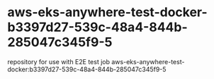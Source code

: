 # aws-eks-anywhere-test-docker-b3397d27-539c-48a4-844b-285047c345f9-5
repository for use with E2E test job aws-eks-anywhere-test-docker:b3397d27-539c-48a4-844b-285047c345f9-5
